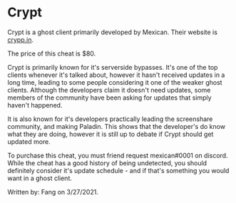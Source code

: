 # Crypt

Crypt is a ghost client primarily developed by Mexican. Their website is [crypp.in](https://crypp.in).

The price of this cheat is $80.

Crypt is primarily known for it's serverside bypasses. It's one of the top clients whenever it's talked about, however it hasn't received updates in a long time, leading to some people considering it one of the weaker ghost clients. Although the developers claim it doesn't need updates, some members of the community have been asking for updates that simply haven't happened.

It is also known for it's developers practically leading the screenshare community, and making Paladin. This shows that the developer's do know what they are doing, however it is still up to debate if Crypt should get updated more.

To purchase this cheat, you must friend request mexican\#0001 on discord. While the cheat has a good history of being undetected, you should definitely consider it's update schedule - and if that's something you would want in a ghost client.

Written by: Fang on 3/27/2021.



